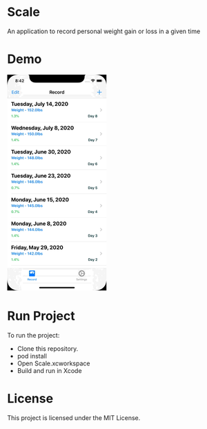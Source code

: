 # Scale
An application to record personal weight gain or loss in a given time

# Demo
![Scale - Animated gif demo](demo.gif)

# Run Project
To run the project:

* Clone this repository.
* pod install
* Open Scale.xcworkspace
* Build and run in Xcode

# License
This project is licensed under the MIT License.
